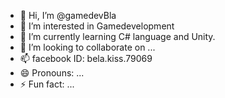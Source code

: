 - 👋 Hi, I’m @gamedevBla
- 👀 I’m interested in Gamedevelopment
- 🌱 I’m currently learning C# language and Unity.
- 💞️ I’m looking to collaborate on ...
- 📫 facebook ID: bela.kiss.79069
- 😄 Pronouns: ...
- ⚡ Fun fact: ...

<!---
gamedevBla/gamedevBla is a ✨ special ✨ repository because its `README.md` (this file) appears on your GitHub profile.
You can click the Preview link to take a look at your changes.
--->
